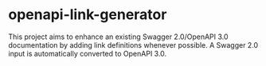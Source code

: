 # openapi-link-generator
This project aims to enhance an existing Swagger 2.0/OpenAPI 3.0 documentation by adding link definitions whenever possible.
A Swagger 2.0 input is automatically converted to OpenAPI 3.0.
